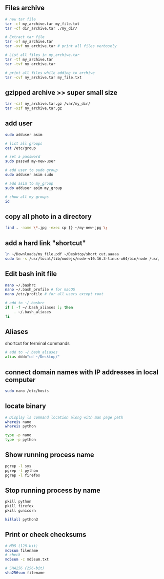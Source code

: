 ## Files archive
```  bash
# new tar file
tar -cf my_archive.tar my_file.txt
tar -cf dir_archive.tar ./my_dir/

# Extract tar file
tar -xf my_archive.tar
tar -xvf my_archive.tar # print all files verbosely

# List all files in my_archive.tar
tar -tf my_archive.tar
tar -tvf my_archive.tar

# print all files while adding to archive
tar -cvf my_archive.tar my_file.txt 
```


## gzipped archive >> super small size
```  bash
tar -czf my_archive.tar.gz /var/my_dir/
tar -xzf my_archive.tar.gz
```



## add user
```  bash
sudo adduser asim

# list all groups
cat /etc/group

# set a password
sudo passwd my-new-user

# add user to sudo group
sudo adduser asim sudo

# add asim to my_group
sudo adduser asim my_group

# show all my groups
id
```



## copy all photo in a directory
```bash
find . -name \*.jpg -exec cp {} ~/my-new-jpg \;
```



## add a hard link "shortcut"
```  bash
ln ~/Downloads/my_file.pdf ~/Desktop/short_cut.aaaaa
sudo ln -s /usr/local/lib/nodejs/node-v10.16.3-linux-x64/bin/node /usr/bin/node
```



## Edit bash init file
```  bash
nano ~/.bashrc
nano ~/.bash_profile # for macOS
nano /etc/profile # for all users except root
```


```  bash
# add to ~/.bashrc
if [ -f ~/.bash_aliases ]; then
    . ~/.bash_aliases
fi
```



## Aliases 
shortcut for terminal commands
```  bash
# add to ~/.bash_aliases
alias ddd="cd ~/Desktop/"
```


## connect domain names with IP addresses in local computer 
```  bash
sudo nano /etc/hosts
```

## locate binary
```bash
# Display ls command location along with man page path
whereis nano
whereis python

type -p nano
type -p python
```
## Show running process name
```  bash
pgrep -l sys
pgrep -l python
pgrep -l firefox
```


## Stop running process by name
```  bash
pkill python
pkill firefox
pkill gunicorn

killall python3
```


## Print or check checksums
```  bash
# MD5 (128-bit)
md5sum filename
# check
md5sum -c md5sum.txt 

# SHA256 (256-bit)
sha256sum filename
```
